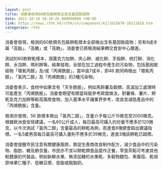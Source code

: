 ```yaml
---
layout: post
title: 消委會檢測60款包裝餅乾全部含基因致癌物
date: 2021-10-18 10:10:26.000000000 +08:00
link: https://news.rthk.hk/rthk/ch/component/k2/1615670-20211018.htm
categories: rthk
---
```


消委會發現，檢測的60款預先包裝餅乾樣本全部檢出含有基因致癌物；另有8成半屬「高脂」、「高糖」或「高鈉」，消委會已將檢測結果轉交食安中心跟進。 

測試的60款餅乾樣本，涵蓋克力加餅、夾心餅、威化餅、手指餅、梳打餅、消化餅、水泡餅、瑪利餅等。結果發現，全部在加工過程中產生的污染物，包括基因致癌物「環氧丙醇」及/或「丙烯酰胺」，當中逾7成半，即46 款同時檢出「環氧丙醇」、「氯丙二醇」及「丙烯酰胺」的3種污染物。

消委會表示，食材中如果含有「天冬酰胺」，例如馬鈴薯及穀類，高溫加工處理時可能產生「丙烯酰胺」。消委會期望有關當局能參考歐盟做法，對薯條、薯片、餅乾及克力加餅等較高風險食物，加入基準水平讓業界參考，改良並減低產品中的「丙烯酰胺」含量。

檢測亦發現，56 款樣本檢出「氯丙二醇」，含量介乎每公斤15微克至2000微克。根據歐洲食安局建議，一名60公斤成人，每日最高可攝入的份量不應多於120微克，以今次測試「氯丙二醇」含量最高的餅乾為例，若進食8塊便會超出建議指標。一名5歲男孩每日最高可攝入量則不應多於39微克，進食3塊該餅乾已超標。

消委會提醒市民注意有關健康風險，敦促生產商改良制作配方，減少食品中的污染物、脂肪、糖及鈉含量。市民亦不宜以餅乾類食品當作正餐，零食茶點可考慮其他較健康的代替品，例如新鮮水果、無添加糖的水果乾、多穀物麵包、車厘茄、乾焗原味果仁種子、低糖豆漿、低脂或脫脂奶。
